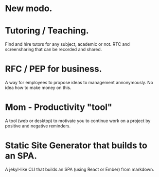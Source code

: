 # New modo.

# Tutoring / Teaching.
Find and hire tutors for any subject, academic or not.
RTC and screensharing that can be recorded and shared.


# RFC / PEP for business.
A way for employees to propose ideas to management annonymously.
No idea how to make money on this.


# Mom - Productivity "tool"
A tool (web or desktop) to motivate you to continue work on a project
by positive and negative reminders.


# Static Site Generator that builds to an SPA.
A jekyl-like CLI that builds an SPA (using React or Ember) from markdown.

